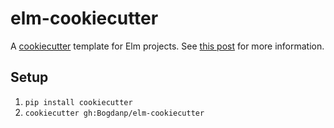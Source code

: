# elm-cookiecutter

A [cookiecutter][cc] template for Elm projects.  See [this post][post]
for more information.

## Setup

1. `pip install cookiecutter`
1. `cookiecutter gh:Bogdanp/elm-cookiecutter`


[cc]: https://github.com/audreyr/cookiecutter
[post]: http://defn.io/posts/2016-09-24-elm-cookiecutter.html
